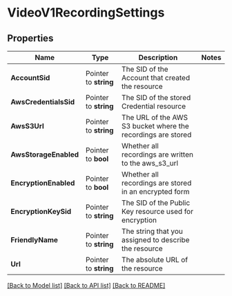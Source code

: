 # VideoV1RecordingSettings

## Properties
Name | Type | Description | Notes
------------ | ------------- | ------------- | -------------
**AccountSid** | Pointer to **string** | The SID of the Account that created the resource |
**AwsCredentialsSid** | Pointer to **string** | The SID of the stored Credential resource |
**AwsS3Url** | Pointer to **string** | The URL of the AWS S3 bucket where the recordings are stored |
**AwsStorageEnabled** | Pointer to **bool** | Whether all recordings are written to the aws_s3_url |
**EncryptionEnabled** | Pointer to **bool** | Whether all recordings are stored in an encrypted form |
**EncryptionKeySid** | Pointer to **string** | The SID of the Public Key resource used for encryption |
**FriendlyName** | Pointer to **string** | The string that you assigned to describe the resource |
**Url** | Pointer to **string** | The absolute URL of the resource |

[[Back to Model list]](../README.md#documentation-for-models) [[Back to API list]](../README.md#documentation-for-api-endpoints) [[Back to README]](../README.md)


